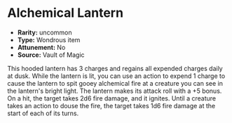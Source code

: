 
# Alchemical Lantern

* **Rarity:** uncommon
* **Type:** Wondrous item
* **Attunement:** No
* **Source:** Vault of Magic


This hooded lantern has 3 charges and regains all expended charges daily at dusk. While the lantern is lit, you can use an action to expend 1 charge to cause the lantern to spit gooey alchemical fire at a creature you can see in the lantern's bright light. The lantern makes its attack roll with a +5 bonus. On a hit, the target takes 2d6 fire damage, and it ignites. Until a creature takes an action to douse the fire, the target takes 1d6 fire damage at the start of each of its turns.
